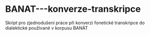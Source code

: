 # BANAT---konverze-transkripce
Skript pro zjednodušení práce při konverzi fonetické transkripce do dialektické používané v korpusu BANÁT

